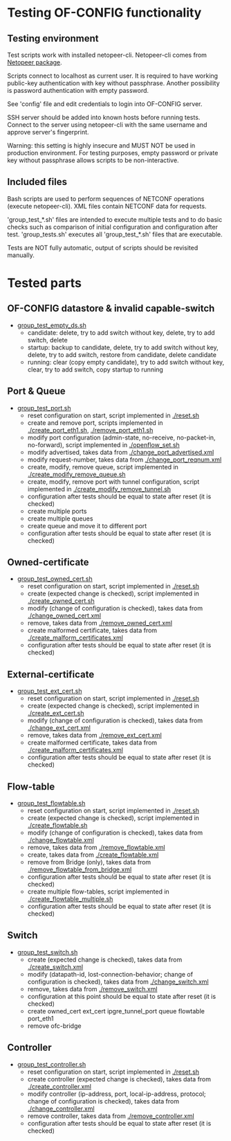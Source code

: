 Testing OF-CONFIG functionality
===============================

Testing environment
-------------------

Test scripts work with installed netopeer-cli. Netopeer-cli comes from [Netopeer package](https://code.google.com/p/netopeer).

Scripts connect to localhost as current user.
It is required to have working public-key authentication
with key without passphrase. Another possibility is password authentication with
empty password.

See 'config' file and edit credentials to login into OF-CONFIG server.

SSH server should be added into known hosts before running tests. Connect to the server
using netopeer-cli with the same username and approve server's fingerprint.

Warning: this setting is highly insecure and MUST NOT be used in production environment.
For testing purposes, empty password or private key without passphrase allows scripts
to be non-interactive.

Included files
--------------

Bash scripts are used to perform sequences of NETCONF operations (execute netopeer-cli).
XML files contain NETCONF data for requests.

'group\_test\_\*.sh' files are intended to execute multiple tests and to do basic checks such as
comparison of initial configuration and configuration after test. 'group\_tests.sh' executes
all 'group\_test\_\*.sh' files that are executable.

Tests are NOT fully automatic, output of scripts should be revisited manually.

Tested parts
============

OF-CONFIG datastore & invalid capable-switch
--------------------------------------------

  * [group_test_empty_ds.sh](group_test_empty_ds.sh)
      * candidate: delete, try to add switch without key, delete, try to add switch, delete
      * startup: backup to candidate, delete, try to add switch without key, delete, try to add switch, restore from candidate, delete candidate
      * running: clear (copy empty candidate), try to add switch without key, clear, try to add switch, copy startup to running

Port & Queue
------------

  * [group_test_port.sh](group_test_port.sh)
      * reset configuration on start, script implemented in [./reset.sh](./reset.sh)
      * create and remove port, scripts implemented in [./create_port_eth1.sh](./create_port_eth1.sh), [./remove_port_eth1.sh](./remove_port_eth1.sh)
      * modify port configuration (admin-state, no-receive, no-packet-in, no-forward), script implemented in [./openflow_set.sh](./openflow_set.sh)
      * modify advertised, takes data from [./change_port_advertised.xml](./change_port_advertised.xml)
      * modify request-number, takes data from [./change_port_reqnum.xml](./change_port_reqnum.xml)
      * create, modify, remove queue, script implemented in [./create_modify_remove_queue.sh](./create_modify_remove_queue.sh)
      * create, modify, remove port with tunnel configuration, script implemented in [./create_modify_remove_tunnel.sh](./create_modify_remove_tunnel.sh)
      * configuration after tests should be equal to state after reset (it is checked)
      * create multiple ports
      * create multiple queues
      * create queue and move it to different port
      * configuration after tests should be equal to state after reset (it is checked)

Owned-certificate
-----------------
  * [group_test_owned_cert.sh](group_test_owned_cert.sh)
      * reset configuration on start, script implemented in [./reset.sh](./reset.sh)
      * create (expected change is checked), script implemented in [./create_owned_cert.sh](./create_owned_cert.sh)
      * modify (change of configuration is checked), takes data from [./change_owned_cert.xml](./change_owned_cert.xml)
      * remove, takes data from [./remove_owned_cert.xml](./remove_owned_cert.xml)
      * create malformed certificate, takes data from [./create_malform_certificates.xml](./create_malform_certificates.xml)
      * configuration after tests should be equal to state after reset (it is checked)

External-certificate
-----------------
  * [group_test_ext_cert.sh](group_test_ext_cert.sh)
      * reset configuration on start, script implemented in [./reset.sh](./reset.sh)
      * create (expected change is checked), script implemented in [./create_ext_cert.sh](./create_ext_cert.sh)
      * modify (change of configuration is checked), takes data from [./change_ext_cert.xml](./change_ext_cert.xml)
      * remove, takes data from [./remove_ext_cert.xml](./remove_ext_cert.xml)
      * create malformed certificate, takes data from [./create_malform_certificates.xml](./create_malform_certificates.xml)
      * configuration after tests should be equal to state after reset (it is checked)

Flow-table
----------

  * [group_test_flowtable.sh](group_test_flowtable.sh)
      * reset configuration on start, script implemented in [./reset.sh](./reset.sh)
      * create (expected change is checked), script implemented in [./create_flowtable.sh](./create_flowtable.sh)
      * modify (change of configuration is checked), takes data from [./change_flowtable.xml](./change_flowtable.xml)
      * remove, takes data from [./remove_flowtable.xml](./remove_flowtable.xml)
      * create, takes data from [./create_flowtable.xml](./create_flowtable.xml)
      * remove from Bridge (only), takes data from [./remove_flowtable_from_bridge.xml](./remove_flowtable_from_bridge.xml)
      * configuration after tests should be equal to state after reset (it is checked)
      * create multiple flow-tables, script implemented in [./create_flowtable_multiple.sh](./create_flowtable_multiple.sh)
      * configuration after tests should be equal to state after reset (it is checked)

Switch
------
  * [group_test_switch.sh](group_test_switch.sh)
      * create (expected change is checked), takes data from [./create_switch.xml](./create_switch.xml)
      * modify (datapath-id, lost-connection-behavior; change of configuration is checked), takes data from [./change_switch.xml](./change_switch.xml)
      * remove, takes data from [./remove_switch.xml](./remove_switch.xml)
      * configuration at this point should be equal to state after reset (it is checked)
      * create owned_cert ext_cert ipgre_tunnel_port queue flowtable port_eth1
      * remove ofc-bridge

Controller
----------
  * [group_test_controller.sh](group_test_controller.sh)
      * reset configuration on start, script implemented in [./reset.sh](./reset.sh)
      * create controller (expected change is checked), takes data from [./create_controller.xml](./create_controller.xml)
      * modify controller (ip-address, port, local-ip-address, protocol; change of configuration is checked), takes data from [./change_controller.xml](./change_controller.xml)
      * remove controller, takes data from [./remove_controller.xml](./remove_controller.xml)
      * configuration after tests should be equal to state after reset (it is checked)


